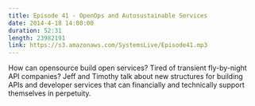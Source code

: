 ```yaml
--- 
title: Episode 41 - OpenOps and Autosustainable Services
date: 2014-4-18 14:00:00
duration: 52:31
length: 23982191
link: https://s3.amazonaws.com/SystemsLive/Episode41.mp3
---
```


How can opensource build open services? Tired of transient fly-by-night API companies? Jeff and Timothy talk about new structures for building APIs and developer services that can financially and technically support themselves in perpetuity.